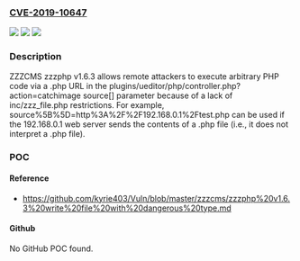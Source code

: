 ### [CVE-2019-10647](https://cve.mitre.org/cgi-bin/cvename.cgi?name=CVE-2019-10647)
![](https://img.shields.io/static/v1?label=Product&message=n%2Fa&color=blue)
![](https://img.shields.io/static/v1?label=Version&message=n%2Fa&color=blue)
![](https://img.shields.io/static/v1?label=Vulnerability&message=n%2Fa&color=brighgreen)

### Description

ZZZCMS zzzphp v1.6.3 allows remote attackers to execute arbitrary PHP code via a .php URL in the plugins/ueditor/php/controller.php?action=catchimage source[] parameter because of a lack of inc/zzz_file.php restrictions. For example, source%5B%5D=http%3A%2F%2F192.168.0.1%2Ftest.php can be used if the 192.168.0.1 web server sends the contents of a .php file (i.e., it does not interpret a .php file).

### POC

#### Reference
- https://github.com/kyrie403/Vuln/blob/master/zzzcms/zzzphp%20v1.6.3%20write%20file%20with%20dangerous%20type.md

#### Github
No GitHub POC found.

